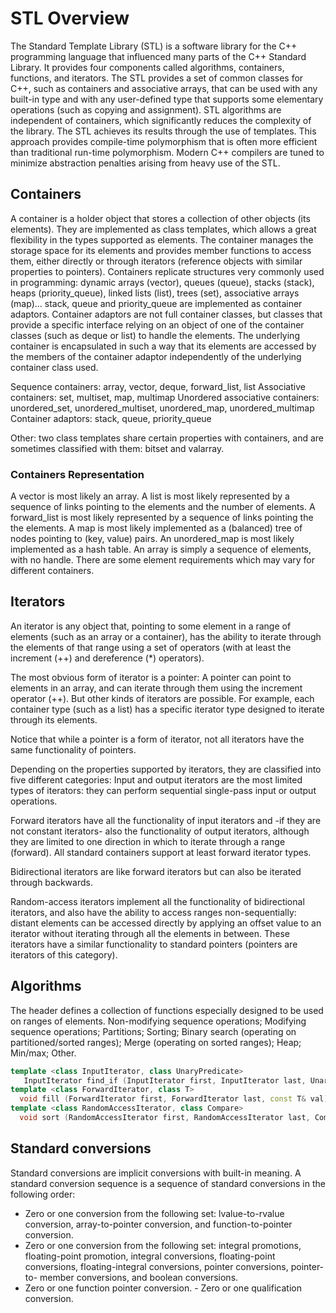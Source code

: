# STL Overview

The Standard Template Library (STL) is a software library for the C++ programming language that influenced many parts of the C++ Standard Library. It provides four components called algorithms, containers, functions, and iterators.
The STL provides a set of common classes for C++, such as containers and associative arrays, that can be used with any built-in type and with any user-defined type that supports some elementary operations (such as copying and assignment). STL algorithms are independent of containers, which significantly reduces the complexity of the library.
The STL achieves its results through the use of templates. This approach provides compile-time polymorphism that is often more efficient than traditional run-time polymorphism. Modern C++ compilers are tuned to minimize abstraction penalties arising from heavy use of the STL.

## Containers

A container is a holder object that stores a collection of other objects (its elements). They are implemented as class templates, which allows a great flexibility in the types supported as elements.
The container manages the storage space for its elements and provides member functions to access them, either directly or through iterators (reference objects with similar properties to pointers).
Containers replicate structures very commonly used in programming: dynamic arrays (vector), queues (queue), stacks (stack), heaps (priority_queue), linked lists (list), trees (set), associative arrays (map)...
stack, queue and priority_queue are implemented as container adaptors. Container adaptors are not full container classes, but classes that provide a specific interface relying on an object of one of the container classes (such as deque or list) to handle the elements. The underlying container is encapsulated in such a way that its elements are accessed by the members of the container adaptor independently of the underlying container class used.

Sequence containers:                array, vector, deque, forward_list, list
Associative containers:             set, multiset, map, multimap
Unordered associative containers:   unordered_set, unordered_multiset, unordered_map, unordered_multimap
Container adaptors:                 stack, queue, priority_queue

Other: two class templates share certain properties with containers, and are sometimes classified with them: bitset and valarray.

### Containers Representation

A vector is most likely an array.
A list is most likely represented by a sequence of links pointing to the elements and the number of elements.
A forward_list is most likely represented by a sequence of links pointing the the elements.
A map is most likely implemented as a (balanced) tree of nodes pointing to (key, value) pairs. An unordered_map is most likely implemented as a hash table.
An array is simply a sequence of elements, with no handle.
There are some element requirements which may vary for different containers.

## Iterators

An iterator is any object that, pointing to some element in a range of elements (such as an array or a container), has the ability to iterate through the elements of that range using a set of operators (with at least the increment (++) and dereference (*) operators).

The most obvious form of iterator is a pointer: A pointer can point to elements in an array, and can iterate through them using the increment operator (++). But other kinds of iterators are possible. For example, each container type (such as a list) has a specific iterator type designed to iterate through its elements.

Notice that while a pointer is a form of iterator, not all iterators have the same functionality of pointers.

Depending on the properties supported by iterators, they are classified into five different categories:
Input and output iterators are the most limited types of iterators: they can perform sequential single-pass input or output operations.

Forward iterators have all the functionality of input iterators and -if they are not constant iterators- also the functionality of output iterators, although they are limited to one direction in which to iterate through a range (forward). All standard containers support at least forward iterator types.

Bidirectional iterators are like forward iterators but can also be iterated through backwards.

Random-access iterators implement all the functionality of bidirectional iterators, and also have the ability to access ranges non-sequentially: distant elements can be accessed directly by applying an offset value to an iterator without iterating through all the elements in between. These iterators have a similar functionality to standard pointers (pointers are iterators of this category).

## Algorithms

The header <algorithm> defines a collection of functions especially designed to be used on ranges of elements.
Non-modifying sequence operations; Modifying sequence operations; Partitions;
Sorting;
Binary search (operating on partitioned/sorted ranges); Merge (operating on sorted ranges);
Heap;
Min/max;
Other.

```c++
template <class InputIterator, class UnaryPredicate>
   InputIterator find_if (InputIterator first, InputIterator last, UnaryPredicate pred);
template <class ForwardIterator, class T>
  void fill (ForwardIterator first, ForwardIterator last, const T& val);
template <class RandomAccessIterator, class Compare>
  void sort (RandomAccessIterator first, RandomAccessIterator last, Compare comp);
```

## Standard conversions

Standard conversions are implicit conversions with built-in meaning.
A standard conversion sequence is a sequence of standard conversions in the following order:

- Zero or one conversion from the following set: lvalue-to-rvalue conversion, array-to-pointer conversion, and function-to-pointer conversion.
- Zero or one conversion from the following set: integral promotions, floating-point promotion, integral conversions, floating-point conversions, floating-integral conversions, pointer conversions, pointer-to- member conversions, and boolean conversions.
- Zero or one function pointer conversion. - Zero or one qualification conversion.
